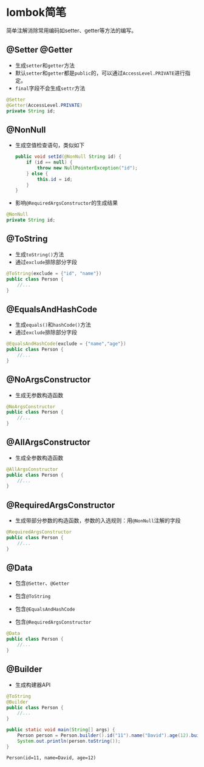 # lombok简笔

简单注解消除常用编码如setter、getter等方法的编写。

## @Setter @Getter

- 生成`setter`和`getter`方法
- 默认`setter`和`getter`都是`public`的，可以通过`AccessLevel.PRIVATE`进行指定。
- `final`字段不会生成`settr`方法

```java
@Setter
@Getter(AccessLevel.PRIVATE)
private String id;
```

## @NonNull

- 生成空值检查语句，类似如下

    ```java
    public void setId(@NonNull String id) {
        if (id == null) {
            throw new NullPointerException("id");
        } else {
            this.id = id;
        }
    }
    ```

- 影响`@RequiredArgsConstructor`的生成结果

```java
@NonNull
private String id;
```

## @ToString

- 生成`toString()`方法
- 通过`exclude`排除部分字段

```java
@ToString(exclude = {"id", "name"})
public class Person {
	//...
}
```

## @EqualsAndHashCode

- 生成`equals()`和`hashCode()`方法
- 通过`exclude`排除部分字段

```java
@EqualsAndHashCode(exclude = {"name","age"})
public class Person {
	//...
}
```

## @NoArgsConstructor

- 生成无参数构造函数

```Java
@NoArgsConstructor
public class Person {
	//...
}
```

## @AllArgsConstructor

- 生成全参数构造函数

```Java
@AllArgsConstructor
public class Person {
	//...
}
```

## @RequiredArgsConstructor

- 生成带部分参数的构造函数，参数的入选规则：用`@NonNull`注解的字段
```java
@RequiredArgsConstructor
public class Person {
	//...
}
```

## @Data

- 包含`@Setter`、`@Getter`

- 包含`@ToString`

- 包含`@EqualsAndHashCode`

- 包含`@RequiredArgsConstructor`

```java
@Data
public class Person {
	//...
}
```
## @Builder

- 生成构建器API

```java
@ToString
@Builder
public class Person {
	//...
}
```

```java
public static void main(String[] args) {
    Person person = Person.builder().id("11").name("David").age(12).build();
    System.out.println(person.toString());
}
```

```properties
Person(id=11, name=David, age=12)
```

